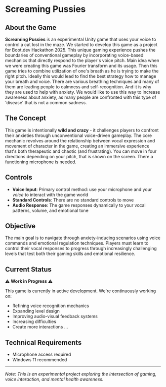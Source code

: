 # Screaming Pussies

## About the Game

**Screaming Pussies** is an experimental Unity game that uses your voice to control a cat lost in the maze. We started to develop this game as a project for Boot.dev Hackathon 2025.
This unique gaming experience pushes the boundaries of conventional gameplay by incorporating voice-based mechanics that directly respond to the player's voice pitch.
Main idea when we were creating this game was Fourier transform and its usage. Then this game tries to combine utilization of one's breath as he is trying to make the right pitch.
Ideally this would lead to find the best strategy how to manage your breath and voice. There are various breathing techniques and many of them are leading people to calmness and self-recognition.
And it is why they are used to help with anxiety. We would like to use this way to increase awareness about anxiety, as many people are confronted with this type of 'disease' that is not a common sadness.

## The Concept

This game is intentionally **wild and crazy** - it challenges players to confront their anxieties through unconventional voice-driven gameplay.
The core mechanic revolves around the relationship between vocal expression and movement of character in the game, creating an immersive experience that's both therapeutic and chaotic (and frustrating).
You can move in four directions depending on your pitch, that is shown on the screen. There a functioning microphone is needed.
## Controls

- **Voice Input**: Primary control method: use your microphone and your *voice* to interact with the game world
- **Standard Controls**: There are no standard controls to move
- **Audio Response**: The game responses dynamically to your vocal patterns, volume, and emotional tone

## Objective

The main goal is to navigate through anxiety-inducing scenarios using voice commands and emotional regulation techniques.
Players must learn to control their vocal responses to progress through increasingly challenging levels that test both their gaming skills and emotional resilience.

## Current Status

⚠️ **Work in Progress** ⚠️

This game is currently in active development. We're continuously working on:
- Refining voice recognition mechanics
- Expanding level design
- Improving audio-visual feedback systems
- Increasing difficulties
- Create more interactions
...


## Technical Requirements
- Microphone access required
- Windows 11 recommended

---

*Note: This is an experimental project exploring the intersection of gaming, voice interaction, and mental health awareness.*